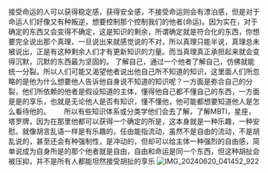    接受命运的人可以获得稳定感，获得安全感，不接受命运则会有漂泊感，但是对于命运人们好像又有种叛逆，想要控制那个控制我们的他者(命运)。因为实在，对于确定的东西又会变得不确定，这是知识的剩余，所谓确定就是符合化的东西，你想要完全说出那个真理，一旦说出来就感觉说的不对，所以真理只能半说，真理总未被说出，正是有这种剩余人们才有更新知识的力量。而当真理真正承担起来就会变得沉默，沉默的东西最为坚固的。
    了解自己，通过一个他者了解自己，仿佛就能统一分裂。所以人们可能又渴望他者说出他自己所不知道的知识，这里面人们所忽略的是他为什么想要他人告诉他自身说不知道的知识呢？一方面是弥合自己的分裂，他们所依赖的他者是假设知道的主体，懂得他自己都不懂自己的东西，一方面是是的享乐，也就是无论他人是否有知识，懂不懂他，他可能都想要知道他人是怎么看待他的。
      所以有些知识体系或分类学他们会去了解，了解MBTI，星座，塔罗牌，因为在那里他都可以获得一个确定的所是，这本身就是一种乐趣，一种安慰。就像胡言乱语一样是有乐趣的，任由能指流动，虽然不是自由的流动，不是胡乱说的，甚至还会有种强制性，是冲动的，但却可以给主体一种强烈的自由感，简单说成为自身所是的那个他者就是自由，自由和命运是同一个东西，但这种胡扯会被压抑，并不是所有人都能坦然接受胡扯的享乐
![IMG_20240620_041452_922](https://github.com/zureealLV/zureealLV.github.io/assets/173482772/40114b2c-43fd-4704-b160-995c4a8d6775)
